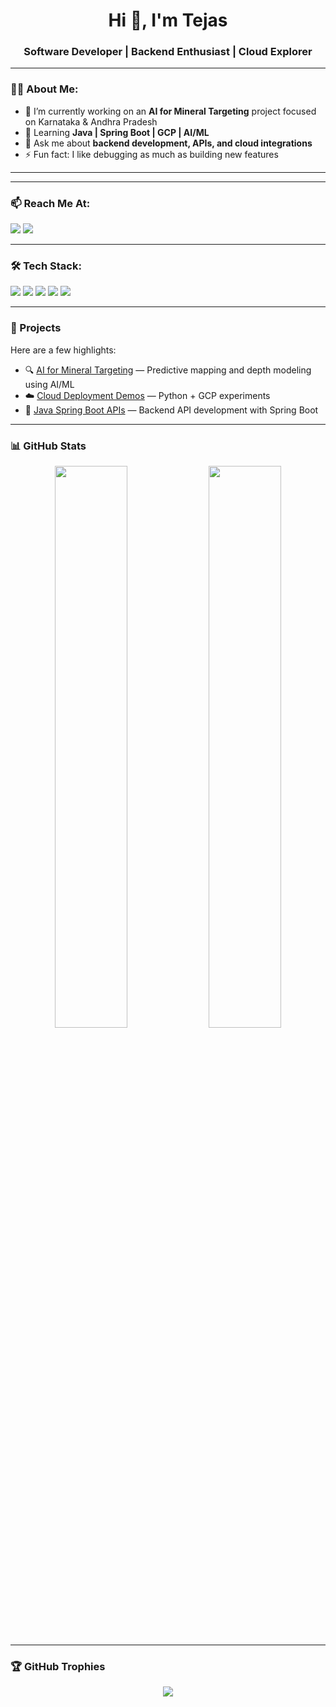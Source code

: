 <h1 align="center">Hi 👋, I'm Tejas</h1>
<h3 align="center">Software Developer | Backend Enthusiast | Cloud Explorer</h3>

---

### 👨‍💻 About Me:
- 🔭 I’m currently working on an **AI for Mineral Targeting** project focused on Karnataka & Andhra Pradesh
- 🌱 Learning **Java | Spring Boot | GCP | AI/ML**
- 💬 Ask me about **backend development, APIs, and cloud integrations**
- ⚡ Fun fact: I like debugging as much as building new features

---

---
### 📫 Reach Me At:
<p>
  <a href="mailto:tejasdeshpande1730@gmail.com"><img src="https://img.shields.io/badge/Email-tejas1730@gmail.com-blue?style=flat&logo=gmail"></a>
  <a href="www.linkedin.com/in/tejasdeshpande1730"><img src="https://img.shields.io/badge/LinkedIn-tejas1730-blue?style=flat&logo=linkedin"></a>
</p>

---
### 🛠️ Tech Stack:
<p align="left">
  <img src="https://img.shields.io/badge/Java-ED8B00?style=for-the-badge&logo=openjdk&logoColor=white"/>
  <img src="https://img.shields.io/badge/Python-3776AB?style=for-the-badge&logo=python&logoColor=white"/>
  <img src="https://img.shields.io/badge/Spring_Boot-6DB33F?style=for-the-badge&logo=spring-boot&logoColor=white"/>
  <img src="https://img.shields.io/badge/AWS-232F3E?style=for-the-badge&logo=amazon-aws&logoColor=white"/>
  <img src="https://img.shields.io/badge/MySQL-005C84?style=for-the-badge&logo=mysql&logoColor=white"/>
</p>

---

### 🚀 Projects
Here are a few highlights:
- 🔍 [AI for Mineral Targeting](https://github.com/Tejas1730) — Predictive mapping and depth modeling using AI/ML
- ☁️ [Cloud Deployment Demos](https://github.com/Tejas1730) — Python + GCP experiments
- 🧪 [Java Spring Boot APIs](https://github.com/Tejas1730) — Backend API development with Spring Boot

---

### 📊 GitHub Stats
<p align="center">
  <img src="https://github-readme-stats.vercel.app/api?username=Tejas1730&show_icons=true&theme=default&hide_border=true" width="48%"/>
  <img src="https://github-readme-stats.vercel.app/api/top-langs/?username=Tejas1730&layout=compact&theme=default&hide_border=true" width="48%"/>
</p>

---

### 🏆 GitHub Trophies
<p align="center">
  <img src="https://github-profile-trophy.vercel.app/?username=Tejas1730&theme=default&row=1&margin-w=15"/>
</p>
